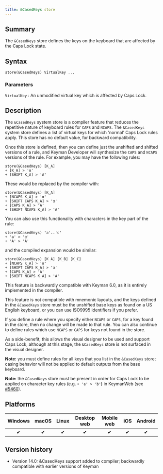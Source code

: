 ```yaml
---
title: &CasedKeys store
---
```


## Summary

The `&CasedKeys` store defines the keys on the keyboard that are affected by the
Caps Lock state.

## Syntax

```keyman
store(&CasedKeys) VirtualKey ...
```

### Parameters

`VirtualKey`
: An unmodified virtual key which is affected by Caps Lock.

## Description

The `&CasedKeys` system store is a compiler feature that reduces the repetitive
nature of keyboard rules for `CAPS` and `NCAPS`. The `&CasedKeys` system store
defines a list of virtual keys for which 'normal' Caps Lock rules apply. This
store has no default value, for backward compatibility.

Once this store is defined, then you can define just the unshifted and shifted
versions of a rule, and Keyman Developer will synthesize the `CAPS` and `NCAPS`
versions of the rule. For example, you may have the following rules:

```keyman
store(&CasedKeys) [K_A]
+ [K_A] > 'α'
+ [SHIFT K_A] > 'Α'
```

These would be replaced by the compiler with:

```keyman
store(&CasedKeys) [K_A]
+ [NCAPS K_A] > 'α'
+ [SHIFT CAPS K_A] > 'α'
+ [CAPS K_A] > 'Α'
+ [SHIFT NCAPS K_A] > 'Α'
```

You can also use this functionality with characters in the key part of the rule:

```keyman
store(&CasedKeys) 'a'..'c'
+ 'a' > 'α'
+ 'A' > 'Α'
```

and the compiled expansion would be similar:

```keyman
store(&CasedKeys) [K_A] [K_B] [K_C]
+ [NCAPS K_A] > 'α'
+ [SHIFT CAPS K_A] > 'α'
+ [CAPS K_A] > 'Α'
+ [SHIFT NCAPS K_A] > 'Α'
```

This feature is backwardly compatible with Keyman 6.0, as it is entirely
implemented in the compiler.

This feature is not compatible with mnemonic layouts, and the keys defined in
the `&CasedKeys` store must be the unshifted base keys as found on a US English
keyboard, or you can use ISO9995 identifiers if you prefer.

If you define a rule where you specify either `NCAPS` or `CAPS`, for a key found
in the store, then no change will be made to that rule. You can also continue to
define rules which use `NCAPS` or `CAPS` for keys not found in the store.

As a side-benefit, this allows the visual designer to be used and support Caps
Lock, although at this stage, the `&CasedKeys` store is not surfaced in the
visual designer.

**Note:** you must define rules for all keys that you list in the `&CasedKeys`
store; casing behavior will not be applied to default outputs from the base
keyboard.

**Note:** the `&CasedKeys` store must be present in order for Caps Lock to be
applied on character key rules (e.g. `+ 'a' > 'b'`) in KeymanWeb (see
[#5460](https://github.com/keymanapp/keyman/issues/5460#issuecomment-966602098)).

## Platforms

| Windows | macOS | Linux | Desktop web | Mobile web | iOS | Android |
|:-------:|:-----:|:-----:|:-----------:|:----------:|:---:|:-------:|
|     ✔   |   ✔   |   ✔   |      ✔      |      ✔     |  ✔  |    ✔   |

## Version history

* Version 14.0: &CasedKeys support added to compiler; backwardly compatible with
  earlier versions of Keyman
